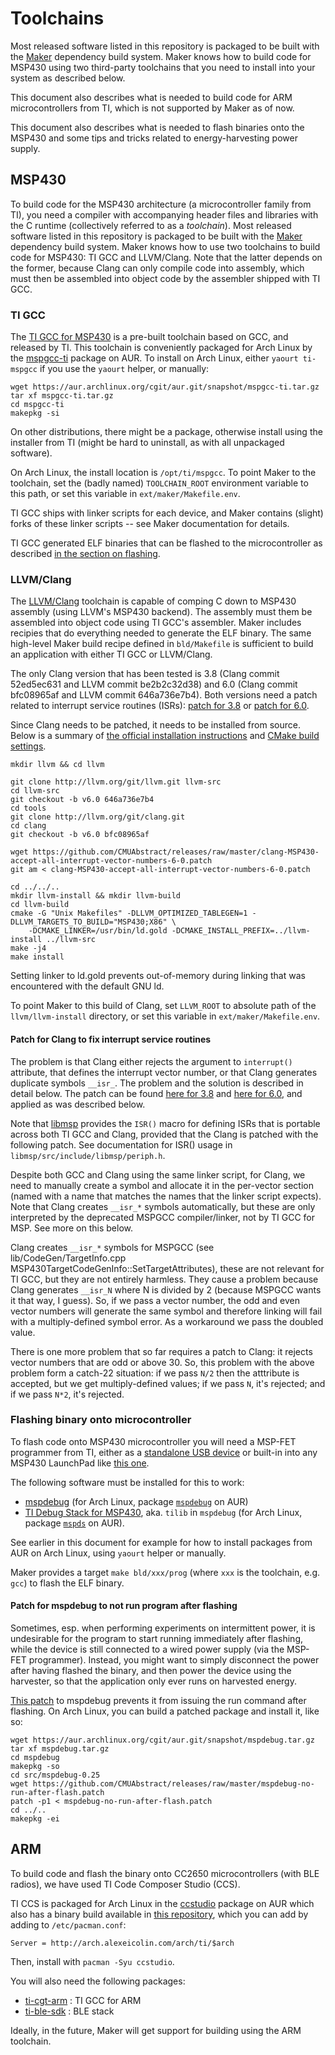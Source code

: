 Toolchains
==========

Most released software listed in this repository is packaged to be built with
the [Maker](https://github.com/CMUAbstract/maker) dependency build system.
Maker knows how to build code for MSP430 using two third-party toolchains
that you need to install into your system as described below.

This document also describes what is needed to build code for ARM
microcontrollers from TI, which is not supported by Maker as of now.

This document also describes what is needed to flash binaries onto the MSP430
and some tips and tricks related to energy-harvesting power supply.

MSP430
------

To build code for the MSP430 architecture (a microcontroller family from TI),
you need a compiler with accompanying header files and libraries with the C
runtime (collectively referred to as a *toolchain*). Most released software
listed in this repository is packaged to be built with the
[Maker](https://github.com/CMUAbstract/maker) dependency build system. Maker
knows how to use two toolchains to build code for MSP430: TI GCC and LLVM/Clang.
Note that the latter depends on the former, because Clang can only compile
code into assembly, which must then be assembled into object code by the
assembler shipped with TI GCC.

### TI GCC

The [TI GCC for MSP430](http://www.tool.com/mps430-gcc-opensourcemspms) is a
pre-built toolchain based on GCC, and released by TI. This toolchain is conveniently
packaged for Arch Linux by the
[mspgcc-ti](https://aur.archlinux.org/packages/mspgcc-ti) package on AUR. To
install on Arch Linux, either `yaourt ti-mspgcc` if you use the `yaourt` helper,
or manually:

    wget https://aur.archlinux.org/cgit/aur.git/snapshot/mspgcc-ti.tar.gz
    tar xf mspgcc-ti.tar.gz
    cd mspgcc-ti
    makepkg -si
    

On other distributions, there might be a package, otherwise install using the
installer from TI (might be hard to uninstall, as with all unpackaged
software).

On Arch Linux, the install location is `/opt/ti/mspgcc`. To point Maker to
the toolchain, set the (badly named) `TOOLCHAIN_ROOT` environment variable
to this path, or set this variable in `ext/maker/Makefile.env`.

TI GCC ships with linker scripts for each device, and Maker contains
(slight) forks of these linker scripts -- see Maker documentation for
details.

TI GCC generated ELF binaries that can be flashed to the microcontroller as
described [in the section on flashing](#flashing-binary-onto-microcontroller).

### LLVM/Clang

The [LLVM/Clang](http://clang.org/) toolchain is capable of comping C down to
MSP430 assembly (using LLVM's MSP430 backend). The assembly must them be
assembled into object code using TI GCC's assembler. Maker includes recipies
that do everything needed to generate the ELF binary. The same high-level Maker
build recipe defined in `bld/Makefile` is sufficient to build an application
with either TI GCC or LLVM/Clang.

The only Clang version that has been tested is 3.8 (Clang commit 52ed5ec631 and
LLVM commit be2b2c32d38) and 6.0 (Clang commit bfc08965af and LLVM commit
646a736e7b4). Both versions need a patch related to interrupt
service routines (ISRs): [patch for
3.8](clang-MSP430-accept-all-interrupt-vector-numbers-3-8.patch) or [patch for
6.0](clang-MSP430-accept-all-interrupt-vector-numbers-6-0.patch).

Since Clang needs to be patched, it needs to be installed from source.
Below is a summary of [the official installation
instructions](http://clang.llvm.org/get_started.html) and [CMake build
settings](http://llvm.org/docs/CMake.html).

    mkdir llvm && cd llvm

    git clone http://llvm.org/git/llvm.git llvm-src
    cd llvm-src
    git checkout -b v6.0 646a736e7b4
    cd tools
    git clone http://llvm.org/git/clang.git
    cd clang
    git checkout -b v6.0 bfc08965af

    wget https://github.com/CMUAbstract/releases/raw/master/clang-MSP430-accept-all-interrupt-vector-numbers-6-0.patch
    git am < clang-MSP430-accept-all-interrupt-vector-numbers-6-0.patch
    
    cd ../../..
    mkdir llvm-install && mkdir llvm-build
    cd llvm-build
    cmake -G "Unix Makefiles" -DLLVM_OPTIMIZED_TABLEGEN=1 -DLLVM_TARGETS_TO_BUILD="MSP430;X86" \
        -DCMAKE_LINKER=/usr/bin/ld.gold -DCMAKE_INSTALL_PREFIX=../llvm-install ../llvm-src
    make -j4
    make install

Setting linker to ld.gold prevents out-of-memory during linking that was
encountered with the default GNU ld.

To point Maker to this build of Clang, set `LLVM_ROOT` to absolute path of the
`llvm/llvm-install` directory, or set this variable in
`ext/maker/Makefile.env`.


#### Patch for Clang to fix interrupt service routines

The problem is that Clang either rejects the argument to `interrupt()` attribute,
that defines the interrupt vector number, or that Clang generates duplicate
symbols `__isr_`. The problem and the solution is described in detail below.
The patch can be found
[here for 3.8](clang-MSP430-accept-all-interrupt-vector-numbers-3-8.patch) and
[here for 6.0](clang-MSP430-accept-all-interrupt-vector-numbers-6-0.patch), and
applied
as was described below.

Note that [libmsp](https://github.com/CMUAbstract/libmsp) provides the `ISR()`
macro for defining ISRs that is portable across both TI GCC and Clang, provided
that the Clang is patched with the following patch. See documentation for ISR()
usage in `libmsp/src/include/libmsp/periph.h`.

Despite both GCC and Clang using the same linker script, for Clang, we need to
manually create a symbol and allocate it in the per-vector section (named with
a name that matches the names that the linker script expects). Note that Clang
creates `__isr_*` symbols automatically, but these are only interpreted by the
deprecated MSPGCC compiler/linker, not by TI GCC for MSP. See more on this
below.

Clang creates `__isr_*` symbols for MSPGCC (see lib/CodeGen/TargetInfo.cpp
MSP430TargetCodeGenInfo::SetTargetAttributes), these are not relevant for TI
GCC, but they are not entirely harmless. They cause a problem because Clang
generates `__isr_N` where N is divided by 2 (because MSPGCC wants it that way,
I guess). So, if we pass a vector number, the odd and even vector numbers will
generate the same symbol and therefore linking will fail with a
multiply-defined symbol error. As a workaround we pass the doubled value.

There is one more problem that so far requires a patch to Clang: it rejects
vector numbers that are odd or above 30. So, this problem with the above
problem form a catch-22 situation: if we pass `N/2` then the atttribute is
accepted, but we get multiply-defined values; if we pass `N`, it's rejected;
and if we pass `N*2`, it's rejected.

### Flashing binary onto microcontroller

To flash code onto MSP430 microcontroller you will need a MSP-FET programmer
from TI, either as a [standalone USB device](http://www.ti.com/tool/msp-fet)
or built-in into any MSP430 LaunchPad like [this
one](http://www.ti.com/tool/msp-exp430fr5994).

The following software must be installed for this to work:

* [mspdebug](https://dlbeer.co.nz/mspdebug/) (for Arch Linux, package
  [`mspdebug`](https://aur.archlinux.org/packages/mspdebug/) on AUR) 
* [TI Debug Stack for MSP430](http://www.ti.com/tool/mspds), aka. `tilib` in
  `mspdebug` (for Arch Linux, package [`mspds`](https://aur.archlinux.org/packages/mspds/) on AUR).

See earlier in this document for example for how to install packages from AUR
on Arch Linux, using `yaourt` helper or manually.

Maker provides a target `make bld/xxx/prog` (where `xxx` is the toolchain, e.g.
`gcc`) to flash the ELF binary.

#### Patch for mspdebug to not run program after flashing

Sometimes, esp. when performing experiments on intermittent power, it is
undesirable for the program to start running immediately after flashing, while
the device is still connected to a wired power supply (via the MSP-FET
programmer). Instead, you might want to simply disconnect the power after
having flashed the binary, and then power the device using the harvester,
so that the application only ever runs on harvested energy.

[This patch](mspdebug-no-run-after-flash.patch) to mspdebug prevents it from
issuing the run command after flashing. On Arch Linux, you can build a patched
package and install it, like so:

    wget https://aur.archlinux.org/cgit/aur.git/snapshot/mspdebug.tar.gz
    tar xf mspdebug.tar.gz
    cd mspdebug
    makepkg -so
    cd src/mspdebug-0.25
    wget https://github.com/CMUAbstract/releases/raw/master/mspdebug-no-run-after-flash.patch
    patch -p1 < mspdebug-no-run-after-flash.patch
    cd ../.. 
    makepkg -ei

ARM
---

To build code and flash the binary onto CC2650 microcontrollers (with BLE
radios), we have used TI Code Composer Studio (CCS).

TI CCS is packaged for Arch Linux in the
[ccstudio](https://aur.archlinux.org/packages/ccstudio) package on AUR which
also has a binary build available in [this
repository](http://arch.alexeicolin.com/arch/ti/), which you can add by adding
to `/etc/pacman.conf`:

    Server = http://arch.alexeicolin.com/arch/ti/$arch

Then, install with `pacman -Syu ccstudio`.

You will also need the following packages:

* [ti-cgt-arm](https://aur.archlinux.org/packages/ti-cgt-arm/) : TI GCC for ARM
* [ti-ble-sdk](https://aur.archlinux.org/packages/ti-ble-sdk/) : BLE stack

Ideally, in the future, Maker will get support for building using the ARM
toolchain.
